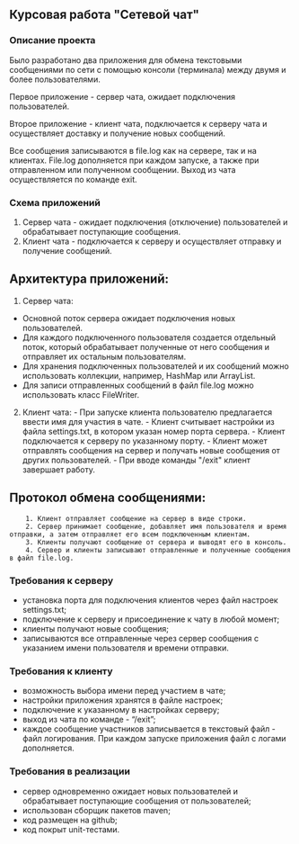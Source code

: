 ## Курсовая работа "Сетевой чат"

### Описание проекта
Было разработано два приложения для обмена текстовыми сообщениями 
по сети с помощью консоли (терминала) между двумя и более пользователями.

Первое приложение - сервер чата, ожидает подключения пользователей.

Второе приложение - клиент чата, подключается к серверу чата и 
осуществляет доставку и получение новых сообщений.

Все сообщения записываются в file.log как на сервере, так и на клиентах. 
File.log дополняется при каждом запуске, а также при отправленном или полученном сообщении. 
Выход из чата осуществляется по команде exit.

### Схема приложений

1. Сервер чата - ожидает подключения (отключение) пользователей  и обрабатывает поступающие сообщения.
2. Клиент чата - подключается к серверу и осуществляет отправку и получение сообщений.


## Архитектура приложений:
1. Сервер чата:
- Основной поток сервера ожидает подключения новых пользователей.
- Для каждого подключенного пользователя создается отдельный поток, который обрабатывает полученные от него сообщения и отправляет их остальным пользователям.
- Для хранения подключенных пользователей и их сообщений можно использовать коллекции, например, HashMap или ArrayList.
- Для записи отправленных сообщений в файл file.log можно использовать класс FileWriter.

2. Клиент чата:
        - При запуске клиента пользователю предлагается ввести имя для участия в чате.
        - Клиент считывает настройки из файла settings.txt, в котором указан номер порта сервера.
        - Клиент подключается к серверу по указанному порту.
        - Клиент может отправлять сообщения на сервер и получать новые сообщения от других пользователей.
        - При вводе команды "/exit" клиент завершает работу.

## Протокол обмена сообщениями:
        1. Клиент отправляет сообщение на сервер в виде строки.
        2. Сервер принимает сообщение, добавляет имя пользователя и время отправки, а затем отправляет его всем подключенным клиентам.
        3. Клиенты получают сообщение от сервера и выводят его в консоль.
        4. Сервер и клиенты записывают отправленные и полученные сообщения в файл file.log.

### Требования к серверу
* установка порта для подключения клиентов через файл настроек settings.txt;
* подключение к серверу и присоединение к чату в любой момент;
* клиенты получают новые сообщения;
* записываются все отправленные через сервер сообщения с указанием имени пользователя и времени отправки.

### Требования к клиенту
* возможность выбора имени перед участием в чате;
* настройки приложения хранятся в файле настроек;
* подключение к указанному в настройках серверу;
* выход из чата по команде - “/exit”;
* каждое сообщение участников записывается в текстовый файл - файл логирования. При каждом запуске приложения файл с логами дополняется.

### Требования в реализации
* сервер одновременно ожидает новых пользователей и обрабатывает поступающие сообщения от пользователей;
* использован сборщик пакетов maven;
* код размещен на github;
* код покрыт unit-тестами.